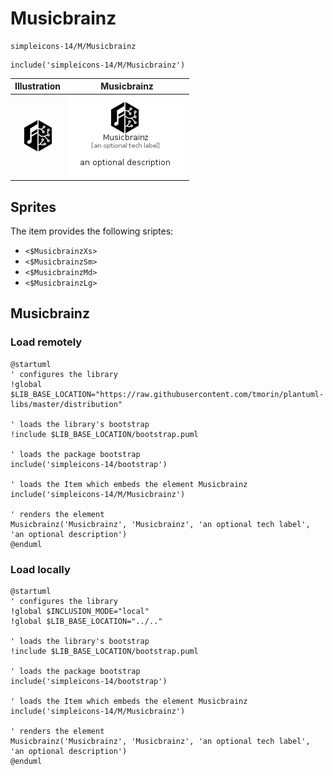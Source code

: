 # Musicbrainz


```text
simpleicons-14/M/Musicbrainz
```

```text
include('simpleicons-14/M/Musicbrainz')
```



| Illustration | Musicbrainz |
| :---: | :---: |
| ![illustration for Illustration](../../simpleicons-14/M/Musicbrainz.png) | ![illustration for Musicbrainz](../../simpleicons-14/M/Musicbrainz.Local.png) |



## Sprites
The item provides the following sriptes:

- `<$MusicbrainzXs>`
- `<$MusicbrainzSm>`
- `<$MusicbrainzMd>`
- `<$MusicbrainzLg>`





## Musicbrainz

### Load remotely
```plantuml
@startuml
' configures the library
!global $LIB_BASE_LOCATION="https://raw.githubusercontent.com/tmorin/plantuml-libs/master/distribution"

' loads the library's bootstrap
!include $LIB_BASE_LOCATION/bootstrap.puml

' loads the package bootstrap
include('simpleicons-14/bootstrap')

' loads the Item which embeds the element Musicbrainz
include('simpleicons-14/M/Musicbrainz')

' renders the element
Musicbrainz('Musicbrainz', 'Musicbrainz', 'an optional tech label', 'an optional description')
@enduml
```

### Load locally
```plantuml
@startuml
' configures the library
!global $INCLUSION_MODE="local"
!global $LIB_BASE_LOCATION="../.."

' loads the library's bootstrap
!include $LIB_BASE_LOCATION/bootstrap.puml

' loads the package bootstrap
include('simpleicons-14/bootstrap')

' loads the Item which embeds the element Musicbrainz
include('simpleicons-14/M/Musicbrainz')

' renders the element
Musicbrainz('Musicbrainz', 'Musicbrainz', 'an optional tech label', 'an optional description')
@enduml
```

